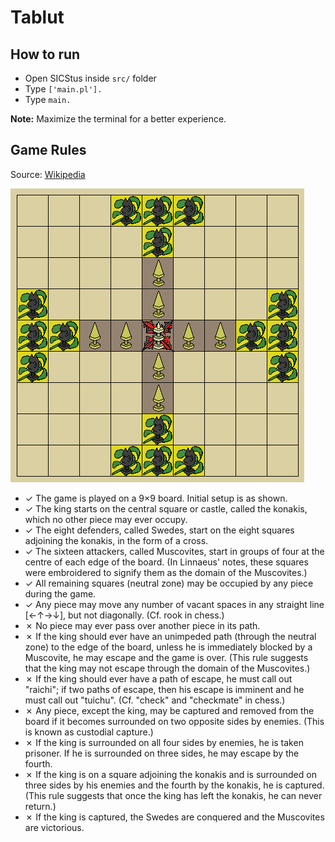 # Tablut

## How to run

* Open SICStus inside ``src/`` folder
* Type ``['main.pl'].``
* Type ``main.``

**Note:** Maximize the terminal for a better experience.

## Game Rules

Source: [Wikipedia](https://en.wikipedia.org/wiki/Tafl_games#Reconstruction)

![board](res/board.png)

* ✓ The game is played on a 9×9 board. Initial setup is as shown.
* ✓ The king starts on the central square or castle, called the konakis, which no other piece may ever occupy.
* ✓ The eight defenders, called Swedes, start on the eight squares adjoining the konakis, in the form of a cross.
* ✓ The sixteen attackers, called Muscovites, start in groups of four at the centre of each edge of the board. (In Linnaeus' notes, these squares were embroidered to signify them as the domain of the Muscovites.)
* ✓ All remaining squares (neutral zone) may be occupied by any piece during the game.
* ✓ Any piece may move any number of vacant spaces in any straight line [←↑→↓], but not diagonally. (Cf. rook in chess.)
* ✗ No piece may ever pass over another piece in its path.
* ✗ If the king should ever have an unimpeded path (through the neutral zone) to the edge of the board, unless he is immediately blocked by a Muscovite, he may escape and the game is over. (This rule suggests that the king may not escape through the domain of the Muscovites.)
* ✗ If the king should ever have a path of escape, he must call out "raichi"; if two paths of escape, then his escape is imminent and he must call out "tuichu". (Cf. "check" and "checkmate" in chess.)
* ✗ Any piece, except the king, may be captured and removed from the board if it becomes surrounded on two opposite sides by enemies. (This is known as custodial capture.)
* ✗ If the king is surrounded on all four sides by enemies, he is taken prisoner. If he is surrounded on three sides, he may escape by the fourth.
* ✗ If the king is on a square adjoining the konakis and is surrounded on three sides by his enemies and the fourth by the konakis, he is captured. (This rule suggests that once the king has left the konakis, he can never return.)
* ✗ If the king is captured, the Swedes are conquered and the Muscovites are victorious.
